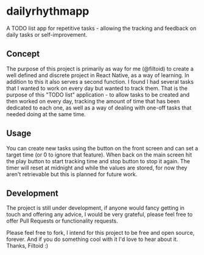 # dailyrhythmapp
A TODO list app for repetitive tasks - allowing the tracking and feedback on daily tasks or self-improvement.

## Concept
The purpose of this project is primarily as way for me (@filtoid) to create a well defined and discrete project in React Native, as a way of learning. In addition to this it also serves a second function. I found I had several tasks that I wanted to work on every day but wanted to track them. That is the purpose of this "TODO list" application - to allow tasks to be created and then worked on every day, tracking the amount of time that has been dedicated to each one, as well as a way of dealing with one-off tasks that needed doing at the same time. 

## Usage
You can create new tasks using the button on the front screen and can set a target time (or 0 to ignore that feature). When back on the main screen hit the play button to start tracking time and stop button to stop it again. The timer will reset at midnight and while the values are stored, for now they aren't retrievable but this is planned for future work.

## Development
The project is still under development, if anyone would fancy getting in touch and offering any advice, I would be very grateful, please feel free to offer Pull Requests or functionality requests. 

Please feel free to fork, I intend for this project to be free and open source, forever. And if you do something cool with it I'd love to hear about it. Thanks, Filtoid :) 